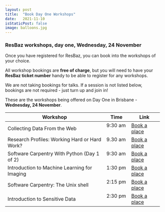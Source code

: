 ```yaml
---
layout: post
title:  "Book Day One Workshops"
date:   2021-11-10
isStaticPost: false
image: balloons.jpg
---
```


### ResBaz workshops, day one, Wednesday, 24 November

Once you have registered for ResBaz, you can book into the workshops of your choice.

All workshop bookings are **free of charge**, but you will need to have your **ResBaz ticket number** handy to be able to register for any workshops.

We are not taking bookings for talks. If a session is not listed below, bookings are not required - just turn up and join in! 

These are the workshops being offered on Day One in Brisbane - **Wednesday, 24 November**.

| Workshop | Time |  Link |
|--- | --- |--- |
| Collecting Data From the Web  &nbsp;	 | 9:30 am	  &nbsp;	|  [Book a place](https://www.eventbrite.com.au/e/collecting-data-from-the-web-tickets-194110388397)|
| Research Profiles: Working Hard or Hard Work? &nbsp;	 |  9.30 am	&nbsp; | [Book a place](https://www.eventbrite.com.au/e/204794454727)|
| Software Carpentry With Python (Day 1 of 2)  &nbsp;	| 9:30 am	 &nbsp;	| [Book a place](https://www.eventbrite.com.au/e/203440575237)|
| Introduction to Machine Learning for Imaging  &nbsp;	|  1:30 pm	 &nbsp;|  [Book a place](https://www.eventbrite.com.au/e/introduction-to-machine-learning-for-imaging-tickets-194830763057)|
| Software Carpentry: The Unix shell  &nbsp;	 | 2:15 pm	 &nbsp;|  [Book a place](https://www.eventbrite.com.au/e/software-carpentry-introduction-to-task-automation-with-the-unix-shell-tickets-195555049417)|
| Introduction to Sensitive Data &nbsp;	 |  2:30 pm	 &nbsp;|  [Book a place](https://www.eventbrite.com.au/e/203438218187)
